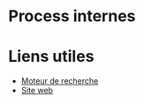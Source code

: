 <!-- TITLE: Accueil -->
<!-- SUBTITLE: Wiki regroupant les informations utiles relatives à WiSolv -->

# Process internes
# Liens utiles
- [Moteur de recherche](https://google.com)
- [Site web](http://wisolv.com)
